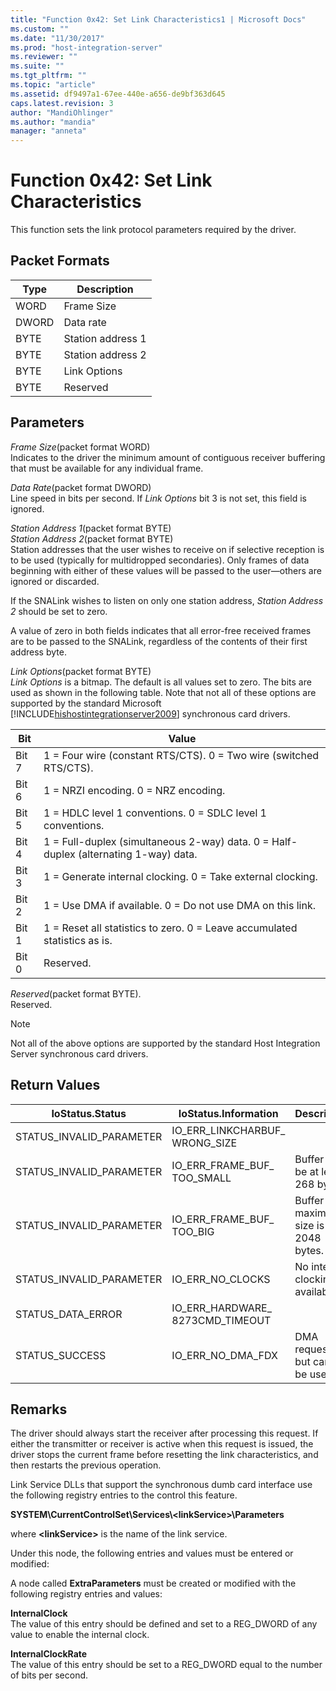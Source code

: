 ```yaml
---
title: "Function 0x42: Set Link Characteristics1 | Microsoft Docs"
ms.custom: ""
ms.date: "11/30/2017"
ms.prod: "host-integration-server"
ms.reviewer: ""
ms.suite: ""
ms.tgt_pltfrm: ""
ms.topic: "article"
ms.assetid: df9497a1-67ee-440e-a656-de9bf363d645
caps.latest.revision: 3
author: "MandiOhlinger"
ms.author: "mandia"
manager: "anneta"
---
```

# Function 0x42: Set Link Characteristics
This function sets the link protocol parameters required by the driver.  
  
## Packet Formats  
  
|Type|Description|  
|----------|-----------------|  
|WORD|Frame Size|  
|DWORD|Data rate|  
|BYTE|Station address 1|  
|BYTE|Station address 2|  
|BYTE|Link Options|  
|BYTE|Reserved|  
  
## Parameters  
 *Frame Size*(packet format WORD)  
 Indicates to the driver the minimum amount of contiguous receiver buffering that must be available for any individual frame.  
  
 *Data Rate*(packet format DWORD)  
 Line speed in bits per second. If *Link Options* bit 3 is not set, this field is ignored.  
  
 *Station Address 1*(packet format BYTE)  
  *Station Address 2*(packet format BYTE)  
 Station addresses that the user wishes to receive on if selective reception is to be used (typically for multidropped secondaries). Only frames of data beginning with either of these values will be passed to the user—others are ignored or discarded.  
  
 If the SNALink wishes to listen on only one station address, *Station Address 2* should be set to zero.  
  
 A value of zero in both fields indicates that all error-free received frames are to be passed to the SNALink, regardless of the contents of their first address byte.  
  
 *Link Options*(packet format BYTE)  
 *Link Options* is a bitmap. The default is all values set to zero. The bits are used as shown in the following table. Note that not all of these options are supported by the standard Microsoft [!INCLUDE[hishostintegrationserver2009](../includes/hishostintegrationserver2009-md.md)] synchronous card drivers.  
  
|Bit|Value|  
|---------|-----------|  
|Bit 7|1 = Four wire (constant RTS/CTS). 0 = Two wire (switched RTS/CTS).|  
|Bit 6|1 = NRZI encoding. 0 = NRZ encoding.|  
|Bit 5|1 = HDLC level 1 conventions. 0 = SDLC level 1 conventions.|  
|Bit 4|1 = Full-duplex (simultaneous 2-way) data. 0 = Half-duplex (alternating 1-way) data.|  
|Bit 3|1 = Generate internal clocking.  0 = Take external clocking.|  
|Bit 2|1 = Use DMA if available. 0 = Do not use DMA on this link.|  
|Bit 1|1 = Reset all statistics to zero. 0 = Leave accumulated statistics as is.|  
|Bit 0|Reserved.|  
  
 *Reserved*(packet format BYTE).  
 Reserved.  
  
> [!NOTE]
>  Not all of the above options are supported by the standard Host Integration Server synchronous card drivers.  
  
## Return Values  
  
|IoStatus.Status|IoStatus.Information|Description|  
|---------------------|--------------------------|-----------------|  
|STATUS_INVALID_PARAMETER|IO_ERR_LINKCHARBUF_ WRONG_SIZE||  
|STATUS_INVALID_PARAMETER|IO_ERR_FRAME_BUF_ TOO_SMALL|Buffer must be at least 268 bytes.|  
|STATUS_INVALID_PARAMETER|IO_ERR_FRAME_BUF_ TOO_BIG|Buffer maximum size is 2048 bytes.|  
|STATUS_INVALID_PARAMETER|IO_ERR_NO_CLOCKS|No internal clocking available.|  
|STATUS_DATA_ERROR|IO_ERR_HARDWARE_ 8273CMD_TIMEOUT||  
|STATUS_SUCCESS|IO_ERR_NO_DMA_FDX|DMA requested, but cannot be used.|  
  
## Remarks  
 The driver should always start the receiver after processing this request. If either the transmitter or receiver is active when this request is issued, the driver stops the current frame before resetting the link characteristics, and then restarts the previous operation.  
  
 Link Service DLLs that support the synchronous dumb card interface use the following registry entries to the control this feature.  
  
 **SYSTEM\CurrentControlSet\Services\\<linkService\>\Parameters**  
  
 where **\<linkService>** is the name of the link service.  
  
 Under this node, the following entries and values must be entered or modified:  
  
 A node called **ExtraParameters** must be created or modified with the following registry entries and values:  
  
 **InternalClock**  
 The value of this entry should be defined and set to a REG_DWORD of any value to enable the internal clock.  
  
 **InternalClockRate**  
 The value of this entry should be set to a REG_DWORD equal to the number of bits per second.